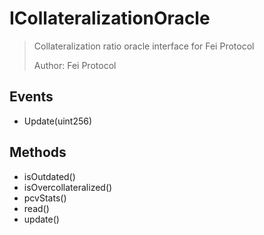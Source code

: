 # ICollateralizationOracle

> Collateralization ratio oracle interface for Fei Protocol
> 
> Author: Fei Protocol

## Events


 - Update(uint256)

## Methods


 - isOutdated()
 - isOvercollateralized()
 - pcvStats()
 - read()
 - update()
